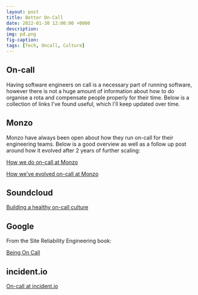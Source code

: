 ```yaml
---
layout: post
title: Better On-Call
date: 2022-01-30 12:00:00 +0000
description: 
img: pd.png
fig-caption: 
tags: [Tech, Oncall, Culture]
---
```


## On-call

Having software engineers on call is a necessary part of running software, however there is not a huge amount of information about how to do organise a rota and compensate people properly for their time. Below is a collection of links I've found useful, which I'll keep updated over time.

## Monzo

Monzo have always been open about how they run on-call for their engineering teams. Below is a good overview as well as a follow up post around how it evolved after 2 years of further scaling:

[How we do on-call at Monzo](<https://monzo.com/blog/2018/09/20/on-call>)

[How we've evolved on-call at Monzo](<https://monzo.com/blog/how-weve-evolved-on-call-at-monzo>)

## Soundcloud

[Building a healthy on-call culture](<https://developers.soundcloud.com/blog/building-a-healthy-on-call-culture>)

## Google

From the Site Reliability Engineering book:

[Being On Call](<https://sre.google/sre-book/being-on-call/>)

## incident.io

[On-call at incident.io](<https://incident.io/blog/on-call-at-incident-io>)
